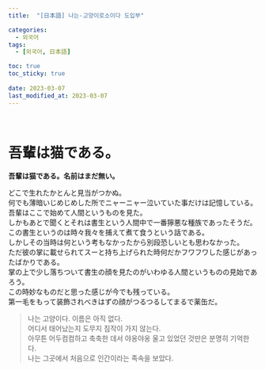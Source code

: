 ```yaml
---
title:  "[日本語] 나는-고양이로소이다 도입부"

categories:
  - 외국어
tags:
  - [외국어, 日本語]

toc: true
toc_sticky: true
 
date: 2023-03-07
last_modified_at: 2023-03-07
---
```


<br/>

# 吾輩は猫である。

<b>吾輩は猫である。名前はまだ無い。</b>  

どこで生れたかとんと見当がつかぬ。  
何でも薄暗いじめじめした所でニャーニャー泣いていた事だけは記憶している。  
吾輩はここで始めて人間というものを見た。  
しかもあとで聞くとそれは書生という人間中で一番獰悪な種族であったそうだ。  
この書生というのは時々我々を捕えて煮て食うという話である。  
しかしその当時は何という考もなかったから別段恐しいとも思わなかった。  
ただ彼の掌に載せられてスーと持ち上げられた時何だかフワフワした感じがあったばかりである。  
掌の上で少し落ちついて書生の顔を見たのがいわゆる人間というものの見始であろう。  
この時妙なものだと思った感じが今でも残っている。  
第一毛をもって装飾されべきはずの顔がつるつるしてまるで薬缶だ。  


> 나는 고양이다. 이름은 아직 없다.<br/>어디서 태어났는지 도무지 짐작이 가지 않는다.<br/>아무튼 어두컴컴하고 축축한 데서 야옹야옹 울고 있었던 것만은 분명히 기억한다.<br/>나는 그곳에서 처음으로 인간이라는 족속을 보았다.